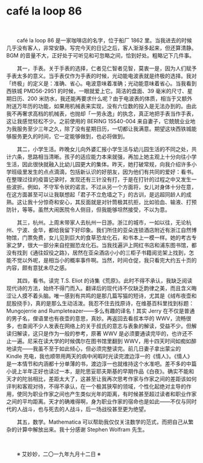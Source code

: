 # café la loop 86

&emsp;&emsp;

&emsp;&emsp;café la loop 86 是一家咖啡店的名字，位于船厂 1862 里。当我进去的时候几乎没有客人，非常安静。写完今天的日记之后，客人渐渐多起来，但还算清静。BGM 的音量不大，正好处于可听见和可忽略之间，恰到好处。粗略记下几件事。

&emsp;&emsp;其一，手表。关于手表的选择，仁者见仁智者见智，莫衷一是，因为人们赋予手表太多的意义。当手表仅作为手表的时候，光动能电波表就是终极的选择。我对「终极」的定义是：准确、省心。电波意味着准确；光动能意味着省心。当我看到西铁城 PMD56-2951 的时候，一眼就爱上它。简洁的盘面、39 毫米的尺寸、星期日历、200 米防水，我还能再要求什么呢？由于电波表的体质，相当于又额外附送万年历的功能，如果用机械表来实现，没有六位数的投入是无法办到的。由此我不再奢求高档的机械表，也抛却「一劳永逸」的执念，真正地把手表当作手表，这让我感觉轻松不少。之前使用的 BERING 15540-004 来自妻子，它兢兢业业地为我服务至少三年之久，除了没有星期日历，一切都让我满意。期望这块西铁城能够服务更久的时间，它一定能够做到，也必将做到。

&emsp;&emsp;其二，小学生活。昨晚女儿向外婆汇报小学生活与幼儿园生活的不同之处，共计六条，思路相当清晰。孩子的适应能力本来就强，再加上她主观上十分向往小学生活，因此很快就融入比幼儿园更大的集体。昨天，她打破常规，向我介绍许多小学班级里发生的点点滴滴，包括新认识的好朋友，因为他们有共同的爱好：看书。在整理过往的疫苗记录时，发现还有三针没有打，于是在打针的过程之中又发生一些波折。例如，不守军令状的诺言。不过从另一个方面将，女儿对身体十分在意，在这方面甚至可以让我联想起「君子不立危墙之下」的古训，是远超同龄人的成熟。这让我十分惊奇和安心，其反面就是对针筒极其抗拒，比如验血、输液、打预防针，等等。虽然大闹医院令人侧目，但我能够坦然接受，不以为意。

&emsp;&emsp;其三，杭州。上周末带家人去杭州一日游。浙江的城市，一如以往，无论杭州、宁波、金华，都给我留下好印象。我们所住的亚朵连锁酒店附近有浙江自然博物馆，门票免费，女儿见到巨大的食草恐龙化石，和书本上一模一样。她的考古专家之梦，很大一部分来自挖掘恐龙化石。当我找遍沪上网红书店和浦东图书馆，都没有找到《通往奴役之路》，居然在亚朵酒店小小的三柜子书籍阅览架上找到，怎能不觉以外呢，是相当小的概率事件啊。当然，时间仓促，我只看完大约五十页的内容，颇有意犹未尽之感。

&emsp;&emsp;其四，看书。读完 T.S. Eliot 的诗集《荒原》。此时不得不承认，我缺乏阅读现代诗的方法，始终不得门而入。翻译后的现代诗不仅缺乏韵律之美，而且含义晦涩让人摸不着头脑。唯一感到有共鸣的是那几篇写猫的短诗，尤其是《绒布夜壶和屁股挠手》，真的是那么生动活泼。我忍不住去找原诗，在维基百科里找到标题：Mungojerrie and Rumpleteazer——多么有趣的译名！其实 Jerry 在不仅是普通的男子名，俚语里也有夜壶的意思，真妙。再返回去看叔本华的 WWV，流畅很多，也查阅不少人发表在网络上的关于叔氏的意志与表象的解读，受益不少。但解读归解读，这只是作为一般的参考，原著 WWV 是必须要通读完毕的，也许还不止一遍。尼采在读大学的时候偶尔在图书馆里翻到 WWV，用十四天时间如痴如醉地读完——我虽不至于如此倾心，但必须完整读完。前几日妻子拿出蒙尘的 Kindle 充电，我也顺带用两天的病中闲暇时光读完渡边淳一的《情人》。《情人》是一本情节和内涵都十分单薄的书，渡边淳一也就维持这个水准吧。差不多的中篇小说上半年正好也读过一本，是陀思妥耶夫斯基的早期作品《白夜》。确实不能和天才的陀翁相比，差距太大了，这甚至让我再次思考作家与作家之间的差距该如何评判和客观对待，不得不承认，在一个极其狭窄的领域，个性化起绝对主导的作用，使同为职业作家之间也产生类似光年的距离，有时候甚至超过读者和职业作家之间的平均距离。天才的确难得啊，身为职业作家的宿命也是如此——不仅与同时代的人战斗，也与死去的人战斗，后一场战役甚至更为绝望。

&emsp;&emsp;其五，数学。Mathematica 可以帮助我仅仅关注数学的范式，而把自己从繁杂的计算中解放出来。我十分感谢 Stephen Wolfram 先生。

&emsp;&emsp;

&emsp;&emsp;※ 艾妙妙，二〇一九年九月十二日 ※